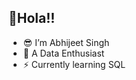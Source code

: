👋Hola!!
-----

- 😎 I’m Abhijeet Singh
- 🤟 A Data Enthusiast
- ⚡ Currently learning SQL

<!---
abhijeetsinghx07/abhijeetsinghx07 is a ✨ special ✨ repository because its `README.md` (this file) appears on your GitHub profile.
You can click the Preview link to take a look at your changes.
--->
